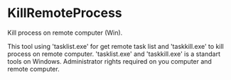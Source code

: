 # KillRemoteProcess
Kill process on remote computer (Win).

This tool using 'tasklist.exe' for get remote task list and 'taskkill.exe' to kill process on remote computer.
'tasklist.exe' and 'taskkill.exe' is a standart tools on Windows.
Administrator rights required on you computer and remote computer.
